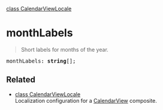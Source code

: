 [class CalendarViewLocale](CalendarViewLocale.md)

# monthLabels

> Short labels for months of the year.

<pre class="docgen_signature">monthLabels: <b>string</b>[];</pre>

## Related

- [<!--{ref:class}-->class CalendarViewLocale](CalendarViewLocale.md) \
    Localization configuration for a [CalendarView](CalendarView.md) composite.
